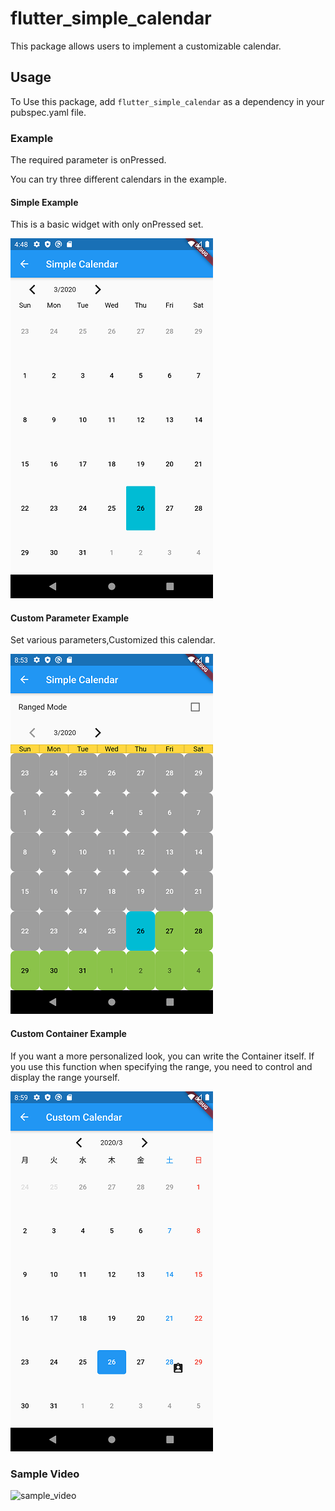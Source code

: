# flutter_simple_calendar

This package allows users to implement a customizable calendar.

## Usage
To Use this package, add ```flutter_simple_calendar``` as a dependency in your pubspec.yaml file.

### Example
The required parameter is onPressed.

You can try three different calendars in the example.

#### Simple Example
This is a basic widget with only onPressed set.

![simple_example_snapshot](https://github.com/openusen/flutter_simple_calendar/blob/master/example/sample_image/simple_example_snapshot.png)

#### Custom Parameter Example
Set various parameters,Customized this calendar.

![custom_param_example_snapshot](https://github.com/openusen/flutter_simple_calendar/blob/master/example/sample_image/custom_param_snapshot.png)

#### Custom Container Example
If you want a more personalized look, you can write the Container itself.
If you use this function when specifying the range, you need to control and display the range yourself.  

![custom_container_example_snapshot](https://github.com/openusen/flutter_simple_calendar/blob/master/example/sample_image/custom_container_snapshot.png)


### Sample Video
![sample_video](https://github.com/openusen/flutter_simple_calendar/blob/master/example/sample_video/sample_video.gif)
